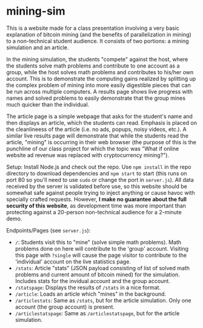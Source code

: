 # mining-sim

This is a website made for a class presentation involving a very basic explanation of bitcoin mining (and the benefits of parallelization in mining) to a non-technical student audience. It consists of two portions: a mining simulation and an article. 

In the mining simulation, the students "compete" against the host, where the students solve math problems and contribute to one account as a group, while the host solves math problems and contributes to his/her own account. This is to demonstrate the computing gains realized by splitting up the complex problem of mining into more easily digestible pieces that can be run across multiple computers. A results page shows live progress with names and solved problems to easily demonstrate that the group mines much quicker than the individual. 

The article page is a simple webpage that asks for the student's name and then displays an article, which the students can read. Emphasis is placed on the cleanlineess of the article (i.e. no ads, popups, noisy videos, etc.). A similar live results page will demonstrate that while the students read the article, "mining" is occurring in their web browser (the purpose of this is the punchline of our class project for which the topic was "What if online website ad revenue was replaced with cryptocurrency mining?").

Setup: Install Node.js and check out the repo. Use `npm install` in the repo directory to download dependencies and `npm start` to start (this runs on port 80 so you'll need to use `sudo` or change the port in `server.js`). All data received by the server is validated before use, so this website should be somewhat safe against people trying to inject anything or cause havoc with specially crafted requests. However, **I make no guarantee about the full security of this website**, as development time was more important than protecting against a 20-person non-technical audience for a 2-minute demo. 

Endpoints/Pages (see `server.js`):
* `/`: Students visit this to "mine" (solve simple math problems). Math problems done on here will contribute to the 'group' account. Visiting this page with `?single` will cause the page visitor to contribute to the 'individual' account on the live statistics page. 
* `/stats`: Article "stats" (JSON payload consisting of list of solved math problems and current amount of bitcoin mined) for the simulation. Includes stats for the invidual account and the group account.
* `/statspage`: Displays the results of `/stats` in a nice format.
* `/article`: Loads an article which "mines" in the background.
* `/articlestats`: Same as `/stats`, but for the article simulation. Only one account (the group account) is present.
* `/articlestatspage`: Same as `/articlestatspage`, but for the article simulation.


